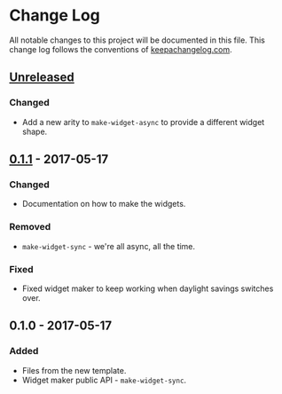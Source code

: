 # Change Log
All notable changes to this project will be documented in this file. This change log follows the conventions of [keepachangelog.com](http://keepachangelog.com/).

## [Unreleased]
### Changed
- Add a new arity to `make-widget-async` to provide a different widget shape.

## [0.1.1] - 2017-05-17
### Changed
- Documentation on how to make the widgets.

### Removed
- `make-widget-sync` - we're all async, all the time.

### Fixed
- Fixed widget maker to keep working when daylight savings switches over.

## 0.1.0 - 2017-05-17
### Added
- Files from the new template.
- Widget maker public API - `make-widget-sync`.

[Unreleased]: https://github.com/your-name/terminal/compare/0.1.1...HEAD
[0.1.1]: https://github.com/your-name/terminal/compare/0.1.0...0.1.1
